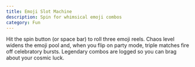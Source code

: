 ```yaml
---
title: Emoji Slot Machine
description: Spin for whimsical emoji combos
category: Fun
---
```


Hit the spin button (or space bar) to roll three emoji reels. Chaos level widens the emoji pool and, when you flip on party mode, triple matches fire off celebratory bursts. Legendary combos are logged so you can brag about your cosmic luck.

